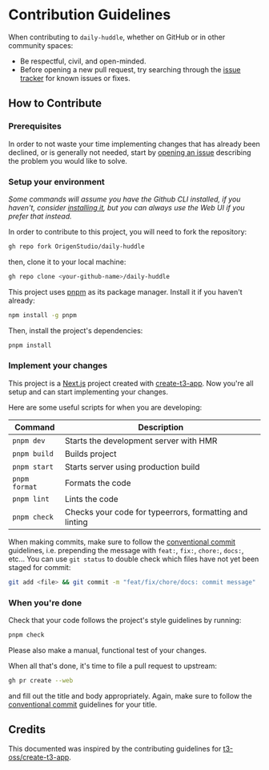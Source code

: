 # Contribution Guidelines

When contributing to `daily-huddle`, whether on GitHub or in other community spaces:

- Be respectful, civil, and open-minded.
- Before opening a new pull request, try searching through the [issue tracker](https://github.com/OrigenStudio/daily-huddle/issues) for known issues or fixes.

## How to Contribute

### Prerequisites

In order to not waste your time implementing changes that has already been declined, or is generally not needed, start by [opening an issue](https://github.com/OrigenStudio/daily-huddle/issues/new/choose) describing the problem you would like to solve.

### Setup your environment

_Some commands will assume you have the Github CLI installed, if you haven't, consider [installing it](https://github.com/cli/cli#installation), but you can always use the Web UI if you prefer that instead._

In order to contribute to this project, you will need to fork the repository:

```bash
gh repo fork OrigenStudio/daily-huddle
```

then, clone it to your local machine:

```bash
gh repo clone <your-github-name>/daily-huddle
```

This project uses [pnpm](https://pnpm.io) as its package manager. Install it if you haven't already:

```bash
npm install -g pnpm
```

Then, install the project's dependencies:

```bash
pnpm install
```

### Implement your changes

This project is a [Next.js](https://nextjs.org/) project created with [create-t3-app](https://github.com/t3-oss/create-t3-app). Now you're all setup and can start implementing your changes.

Here are some useful scripts for when you are developing:

| Command       | Description                                             |
| ------------- | ------------------------------------------------------- |
| `pnpm dev`    | Starts the development server with HMR                  |
| `pnpm build`  | Builds project                                          |
| `pnpm start`  | Starts server using production build                    |
| `pnpm format` | Formats the code                                        |
| `pnpm lint`   | Lints the code                                          |
| `pnpm check`  | Checks your code for typeerrors, formatting and linting |

When making commits, make sure to follow the [conventional commit](https://www.conventionalcommits.org/en/v1.0.0/) guidelines, i.e. prepending the message with `feat:`, `fix:`, `chore:`, `docs:`, etc... You can use `git status` to double check which files have not yet been staged for commit:

```bash
git add <file> && git commit -m "feat/fix/chore/docs: commit message"
```

### When you're done

Check that your code follows the project's style guidelines by running:

```bash
pnpm check
```

Please also make a manual, functional test of your changes.

When all that's done, it's time to file a pull request to upstream:

```bash
gh pr create --web
```

and fill out the title and body appropriately. Again, make sure to follow the [conventional commit](https://www.conventionalcommits.org/en/v1.0.0/) guidelines for your title.

## Credits

This documented was inspired by the contributing guidelines for [t3-oss/create-t3-app](https://github.com/t3-oss/create-t3-app).
